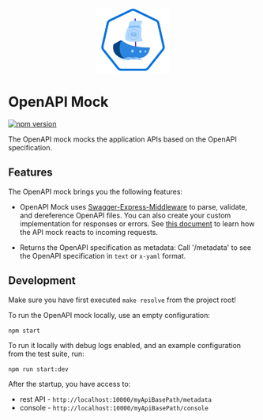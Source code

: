<p align="center">
 <img src="../../assets/logo.svg" width="150">
</p>

# OpenAPI Mock
[![npm version](https://badge.fury.io/js/%40varkes%2Fopenapi-mock.svg)](https://badge.fury.io/js/%40varkes%2Fopenapi-mock)

The OpenAPI mock mocks the application APIs based on the OpenAPI specification.

## Features

The OpenAPI mock brings you the following features:

- OpenAPI Mock uses [Swagger-Express-Middleware](https://github.com/BigstickCarpet/swagger-express-middleware) to parse, validate, and dereference OpenAPI files.  You can also create your custom implementation for responses or errors. See [this document](https://github.com/APIDevTools/swagger-express-middleware/blob/master/docs/middleware/mock.md) to learn how the API mock reacts to incoming requests.
 
- Returns the OpenAPI specification as metadata: Call '/metadata' to see the OpenAPI specification in `text` or `x-yaml` format.



## Development

Make sure you have first executed `make resolve` from the project root!

To run the OpenAPI mock locally, use an empty configuration:
```
npm start
```
To run it locally with debug logs enabled, and an example configuration from the test suite, run:

```
npm run start:dev
```

After the startup, you have access to:

- rest API - `http://localhost:10000/myApiBasePath/metadata`
- console - `http://localhost:10000/myApiBasePath/console`




